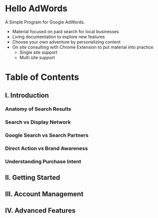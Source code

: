 # Hello AdWords
A Simple Program for Google AdWords.

* Material focused on paid search for local businesses
* Living documentation to explore new features
* Choose your own adventure by personalizing content
* On site consulting with Chrome Extension to put material into practice
    * Single site support
    * Multi site support

# Table of Contents
## I. Introduction
### Anatomy of Search Results
### Search vs Display Network
### Google Search vs Search Partners
### Direct Action vs Brand Awareness
### Understanding Purchase Intent

## II. Getting Started

## III. Account Management

## IV. Advanced Features
